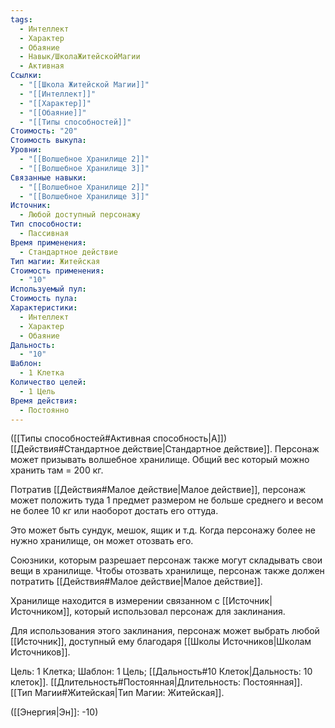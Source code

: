 ```yaml
---
tags:
  - Интеллект
  - Характер
  - Обаяние
  - Навык/ШколаЖитейскойМагии
  - Активная
Ссылки:
  - "[[Школа Житейской Магии]]"
  - "[[Интеллект]]"
  - "[[Характер]]"
  - "[[Обаяние]]"
  - "[[Типы способностей]]"
Стоимость: "20"
Стоимость выкупа: 
Уровни:
  - "[[Волшебное Хранилище 2]]"
  - "[[Волшебное Хранилище 3]]"
Связанные навыки:
  - "[[Волшебное Хранилище 2]]"
  - "[[Волшебное Хранилище 3]]"
Источник:
  - Любой доступный персонажу
Тип способности:
  - Пассивная
Время применения:
  - Стандартное действие
Тип магии: Житейская
Стоимость применения:
  - "10"
Используемый пул: 
Стоимость пула: 
Характеристики:
  - Интеллект
  - Характер
  - Обаяние
Дальность:
  - "10"
Шаблон:
  - 1 Клетка
Количество целей:
  - 1 Цель
Время действия:
  - Постоянно
---
```

([[Типы способностей#Активная способность|А]]) [[Действия#Стандартное действие|Стандартное действие]]. Персонаж может призывать волшебное хранилище. Общий вес который можно хранить там = 200 кг.

Потратив [[Действия#Малое действие|Малое действие]], персонаж может положить туда 1 предмет размером не больше среднего и весом не более 10 кг или наоборот достать его оттуда.  

Это может быть сундук, мешок, ящик и т.д. Когда персонажу более не нужно хранилище, он может отозвать его.

Союзники, которым разрешает персонаж также могут складывать свои вещи в хранилище.  Чтобы отозвать хранилище, персонаж также должен потратить [[Действия#Малое действие|Малое действие]]. 

Хранилище находится в измерении связанном с [[Источник|Источником]], который использовал персонаж для заклинания. 

Для использования этого заклинания, персонаж может выбрать любой [[Источник]], доступный ему благодаря [[Школы Источников|Школам Источников]].

Цель: 1 Клетка; Шаблон: 1 Цель; [[Дальность#10 Клеток|Дальность: 10 клеток]].  [[Длительность#Постоянная|Длительность: Постоянная]]. [[Тип Магии#Житейская|Тип Магии: Житейская]].

([[Энергия|Эн]]: -10)
